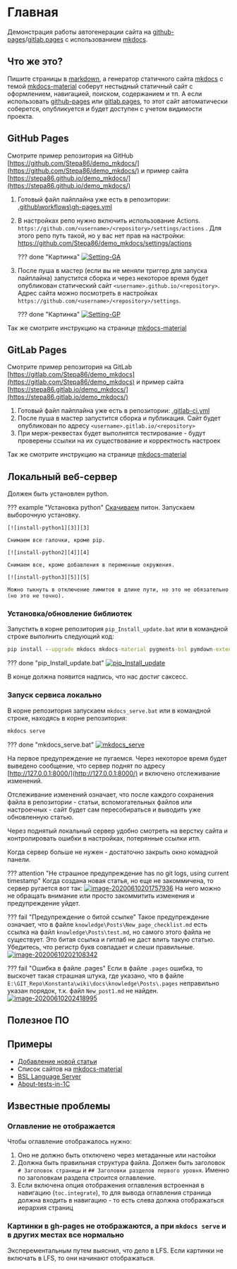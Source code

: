 # Главная

Демонстрация работы автогенерации сайта на [github-pages](https://pages.github.com/)/[gitlab.pages](https://docs.gitlab.com/ee/user/project/pages/) с использованием [mkdocs](https://www.mkdocs.org/).

## Что же это?

Пишите страницы в [markdown](https://ru.wikipedia.org/wiki/Markdown), а генератор статичного сайта [mkdocs](https://www.mkdocs.org/) с темой [mkdocs-material](https://squidfunk.github.io/mkdocs-material/) соберут нестыдный статичный сайт с оформлением, навигацией, поиском, содержанием и тп. А если использовать [github-pages](https://pages.github.com/) или [gitlab.pages](https://docs.gitlab.com/ee/user/project/pages/), то этот сайт автоматически соберется, опубликуется и будет доступен с учетом видимости проекта.

## GitHub Pages

Смотрите пример репозитория на GitHub [https://github.com/Stepa86/demo_mkdocs/](https://github.com/Stepa86/demo_mkdocs/) и пример сайта [https://stepa86.github.io/demo_mkdocs/](https://stepa86.github.io/demo_mkdocs/)

1. Готовый файл пайплайна уже есть в репозитории: [.github\workflows\gh-pages.yml](https://github.com/Stepa86/demo_mkdocs/blob/master/.github/workflows/gh-pages.yml)

2. В настройках репо нужно включить использование Actions. `https://github.com/<username>/<repository>/settings/actions` . Для этого репо путь такой, но у вас нет прав на настройки: https://github.com/Stepa86/demo_mkdocs/settings/actions

    ??? done "Картинка"
        [![Setting-GA][1]][1]

3. После пуша в мастер (если вы не меняли триггер для запуска пайплайна) запустится сборка и через некоторое время будет опубликован статический сайт `<username>.github.io/<repository>`. Адрес сайта можно посмотреть в настройках `https://github.com/<username>/<repository>/settings`.

    ??? done "Картинка"
        [![Setting-GP][2]][2]

Так же смотрите инструкцию на странице [mkdocs-material](https://squidfunk.github.io/mkdocs-material/publishing-your-site/#github-pages)

  [1]: index.assets/Setting-GA.png
  [2]: index.assets/Setting-GP.png

## GitLab Pages

Смотрите пример репозитория на GitLab [https://gitlab.com/Stepa86/demo_mkdocs](https://gitlab.com/Stepa86/demo_mkdocs) и пример сайта [https://stepa86.gitlab.io/demo_mkdocs/](https://stepa86.gitlab.io/demo_mkdocs/)

1. Готовый файл пайплайна уже есть в репозитории: [.gitlab-ci.yml](https://gitlab.com/Stepa86/demo_mkdocs/-/blob/master/.gitlab-ci.yml)
2. После пуша в мастер запустится сборка и публикация. Сайт будет опубликован по адресу `<username>.gitlab.io/<repository>`
3. При мерж-реквестах будет выполнятся тестирование - будут проверены ссылки на их существование и корректность настроек

Так же смотрите инструкцию на странице [mkdocs-material](https://squidfunk.github.io/mkdocs-material/publishing-your-site/#gitlab-pages)

## Локальный веб-сервер

Должен быть установлен python.

??? example "Установка python"
    [Скачиваем](https://www.python.org/) питон. Запускаем выборочную установку.
    
    [![install-python1][3]][3]
    
    Снимаем все галочки, кроме pip.
    
    [![install-python2][4]][4]
    
    Снимаем все, кроме добавления в переменные окружения.
    
    [![install-python3][5]][5]

    Можно тыкнуть в отключение лимитов в длине пути, но это не обязательно (но это не точно).

  [3]: index.assets/install-python1.png
  [4]: index.assets/install-python2.png
  [5]: index.assets/install-python3.png

### Установка/обновление библиотек

Запустить в корне репозитория `pip_Install_update.bat` или в командной строке выполнить следующий код:

```cmd
pip install --upgrade mkdocs mkdocs-material pygments-bsl pymdown-extensions mkdocs-minify-plugin mkdocs-awesome-pages-plugin mkdocs-git-revision-date-localized-plugin
```

??? done "pip_Install_update.bat"
    [![pip_Install_update][6]][6]

В конце должна появится надпись, что нас достиг саксесс.

  [6]: index.assets/pip_Install_update.gif

### Запуск сервиса локально

В корне репозитория запускаем `mkdocs_serve.bat` или в командной строке, находясь в корне репозитория:

```cmd
mkdocs serve
```

??? done "mkdocs_serve.bat"
    [![mkdocs_serve][7]][7]

  [7]: index.assets/mkdocs_serve.gif

На первое предупреждение не пугаемся. Через некоторое время будет выведено сообщение, что сервер поднят по адресу [http://127.0.0.1:8000/](http://127.0.0.1:8000/) и включено отслеживание изменений.

Отслеживание изменений означает, что после каждого сохранения файла в репозитории - статьи, вспомогательных файлов или настроечных - сайт будет сам пересобираться и выводить уже обновленную статью.

Через поднятый локальный сервер удобно смотреть на верстку сайта и контролировать ошибки в настройках, потерянные ссылки итп.

Когда сервер больше не нужен - достаточно закрыть окно комадной панели.

??? attention "Не страшное предупреждение has no git logs, using current timestamp"
    Когда создана новая статья, но еще не закоммичена, то сервер ругается вот так:
        [![image-20200610201757936][8]][8]
        На него можно не обращать внимание или просто закоммитить изменения и предупреждение уйдет.

??? fail "Предупреждение о битой ссылке"
    Такое предупреждение означает, что в файле `knowledge\Posts\New_page_checklist.md` есть ссылка на файл `knowledge\Posts\test.md`, но самого этого файла не существует. Это битая ссылка и гитлаб не даст влить такую статью. Убедитесь, что регистр букв совпадает и слеши правильные.
    [![image-20200610202108342][9]][9]

??? fail "Ошибка в файле .pages"
    Если в файле `.pages` ошибка, то выскочет такая страшная штука, где указано, что в файле `E:\GIT_Repo\Konstanta\wiki\docs\knowledge\Posts\.pages` неправильно указан порядок, т.к. файл `New_post1.md` не найден.
    [![image-20200610202418995][10]][10]

  [8]: index.assets/image-20200610201757936.png
  [9]: index.assets/image-20200610202108342.png
  [10]: index.assets/image-20200610202418995.png

## Полезное ПО


## Примеры

- [Добавление новой статьи](checklists/New_page.md)
- Список сайтов на [mkdocs-material](https://github.com/squidfunk/mkdocs-material#users)
- [BSL Language Server](https://1c-syntax.github.io/bsl-language-server/)
- [About-tests-in-1C](https://stepa86.github.io/About-tests-in-1C/)

## Известные проблемы

### Оглавление не отображается

Чтобы оглавление отображалось нужно:

1. Оно не должно быть отключено через метаданные или настойки
2. Должна быть правильная структура файла. Должен быть заголовок `# Заголовок страницы` и `## Заголовки разделов первого уровня`. Именно по заголовкам раздела строится оглавление.
3. Если включена опция отображения оглавления встроенная в навигацию (`toc.integrate`), то для вывода оглавления страница должна входить в навигацию - то есть слева должна отображаться иерархия страниц

### Картинки в gh-pages не отображаются, а при `mkdocs serve` и в других местах все нормально

Эксперементальным путем выяснил, что дело в LFS. Если картинки не включать в LFS, то они начинают отображаться.
